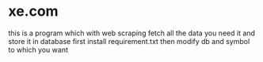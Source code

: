 # xe.com
this is a program which with web scraping fetch all the data you need it and store it in database 
first install requirement.txt 
then modify db and symbol to which you want
